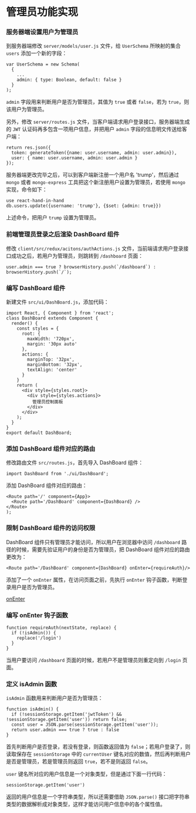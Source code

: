 # 管理员功能实现

### 服务器端设置用户为管理员

到服务器端修改 `server/models/user.js` 文件，给 `UserSchema` 所映射的集合 `users` 添加一个新的字段：

```
var UserSchema = new Schema(
  {
    ...
    admin: { type: Boolean, default: false }
  }
);
```

`admin` 字段用来判断用户是否为管理员，其值为 `true` 或者 `false`，若为 `true`，则该用户为管理员。

另外，修改 `server/routes.js` 文件，当客户端请求用户登录接口，服务器端生成的 `JWT` 认证码再多包含一项用户信息，并把用户 `admin` 字段的信息明文传送给客户端：

```
return res.json({
  token: generateToken({name: user.username, admin: user.admin}),
  user: { name: user.username, admin: user.admin }
});
```

服务器端更改完毕之后，可以到客户端新注册一个用户名 'trump'，然后通过 `mongo` 或者 `mongo-express` 工具把这个新注册用户设置为管理员，若使用 `mongo` 实现，命令如下：

```
use react-hand-in-hand
db.users.update({username: 'trump'}, {$set: {admin: true}})
```

上述命令，把用户 `trump` 设置为管理员。

### 前端管理员登录之后渲染 DashBoard 组件

修改 `client/src/redux/acitons/authActions.js` 文件，当前端请求用户登录接口成功之后，若用户为管理员，则跳转到 `/dashboard` 页面：

```
user.admin === true ? browserHistory.push(`/dashboard`) : browserHistory.push(`/`);
```

### 编写 DashBoard 组件

新建文件 `src/ui/DashBoard.js`，添加代码：

```
import React, { Component } from 'react';
class DashBoard extends Component {
  render() {
    const styles = {
      root: {
        maxWidth: '720px',
        margin: '30px auto'
      },
      actions: {
        marginTop: '32px',
        marginBottom: '32px',
        textAlign: 'center'
      }
    }
    return (
      <div style={styles.root}>
        <div style={styles.actions}>
          管理员控制面板
        </div>
      </div>
    );
  }
}
export default DashBoard;
```

### 添加 DashBoard 组件对应的路由

修改路由文件 `src/routes.js`，首先导入 DashBoard 组件：

```
import DashBoard from './ui/DashBoard';
```

添加 DashBoard 组件对应的路由：

```
<Route path='/' component={App}>
  <Route path='/DashBoard' component={DashBoard} />
</Route>
);
```

### 限制 DashBoard 组件的访问权限

DashBoard 组件只有管理员才能访问，所以用户在浏览器中访问 `/dashboard` 路径的时候，需要先验证用户的身份是否为管理员，把 DashBoard 组件对应的路由更改为：

```
<Route path='/DashBoard' component={DashBoard} onEnter={requireAuth}/>
```

添加了一个 `onEnter` 属性，在访问页面之前，先执行 `onEnter` 钩子函数，判断登录用户是否为管理员。


[onEnter](https://github.com/ReactTraining/react-router/blob/master/docs/API.md#onenternextstate-replace-callback)


### 编写 onEnter 钩子函数

```
function requireAuth(nextState, replace) {
  if (!isAdmin()) {
    replace('/login')
  }
}
```

当用户要访问 `/dashboard` 页面的时候，若用户不是管理员则重定向到 `/login` 页面。

### 定义 isAdmin 函数

`isAdmin` 函数用来判断用户是否为管理员：

```
function isAdmin() {
  if (!sessionStorage.getItem('jwtToken') && !sessionStorage.getItem('user')) return false;
  const user = JSON.parse(sessionStorage.getItem('user'));
  return user.admin === true ? true : false
}
```

首先判断用户是否登录，若没有登录，则函数返回值为 `false`；若用户登录了，则读取保存在 `sessionStorage` 中的 `currentUser` 键名对应的数值，然后再判断用户是否是管理员，若是管理员则返回 `true`，若不是则返回 `false`。

`user` 键名所对应的用户信息是一个对象类型，但是通过下面一行代码：

```
sessionStorage.getItem('user')
```

返回的用户信息是一个字符串类型，所以还需要借助 `JSON.parse()` 接口把字符串类型的数据解析成对象类型，这样才能访问用户信息中的各个属性值。

